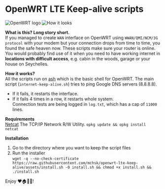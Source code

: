 # OpenWRT LTE Keep-alive scripts

![OpenWRT logo](https://raw.githubusercontent.com/mchsk/openwrt-lte-keep-alive/assets/assets/openwrt.png)
![How it looks](https://raw.githubusercontent.com/mchsk/openwrt-lte-keep-alive/assets/assets/screenshot1.png)

**What is this? Long story short.**<br>
If you managed to create `WAN` interface on OpenWRT using `WWAN/QMI/NCM/3G protocol` with your modem but your connection drops from time to time, you found the safe heaven now. These scripts make sure your router is online. You would probably find use of it when you need to have working internet in **locations with difficult access**, e.g. cabin in the woods, garage or your house on Seychelles.

**How it works?**<br>
All the scripts run on [ash](https://www.in-ulm.de/~mascheck/various/ash/) which is the basic shell for OpenWRT.
The main script (`internet-keep-alive.sh`) tries to ping Google DNS servers (8.8.8.8).<br>
- If it fails, it restarts the interface.<br>
- If it fails 4 times in a row, it restarts whole system.<br>
Connection tests are being logged in `log.txt`, which has a cap of `11000` lines.

**Requirements**<br>
[Netcat](https://openwrt.org/packages/pkgdata/netcat) The TCP/IP Network R/W Utility. `opkg update && opkg install netcat`

**Installation**<br>
1. Go to the directory where you want to keep the script files<br>
2. Run the installer<br>
   `wget -q --no-check-certificate https://raw.githubusercontent.com/mchsk/openwrt-lte-keep-alive/assets/install.sh -O install.sh && chmod +x install.sh && ./install.sh`

Enjoy ❤️🏠📡📶!
